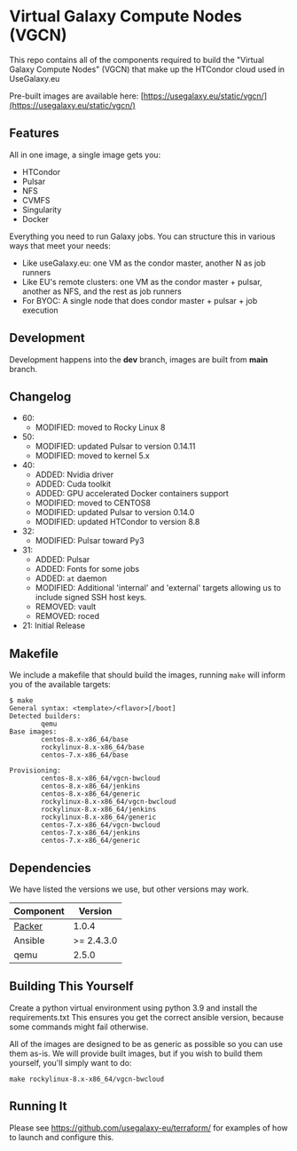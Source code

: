 # Virtual Galaxy Compute Nodes (VGCN)

This repo contains all of the components required to build the "Virtual Galaxy
Compute Nodes" (VGCN) that make up the HTCondor cloud used in UseGalaxy.eu

Pre-built images are available here: [https://usegalaxy.eu/static/vgcn/](https://usegalaxy.eu/static/vgcn/)

## Features

All in one image, a single image gets you:

- HTCondor
- Pulsar
- NFS
- CVMFS
- Singularity
- Docker

Everything you need to run Galaxy jobs. You can structure this in various ways that meet your needs:

- Like useGalaxy.eu: one VM as the condor master, another N as job runners
- Like EU's remote clusters: one VM as the condor master + pulsar, another as NFS, and the rest as job runners
- For BYOC: A single node that does condor master + pulsar + job execution

## Development

Development happens into the __dev__ branch, images are built from __main__ branch.

## Changelog

- 60:
    - MODIFIED: moved to Rocky Linux 8
- 50:
    - MODIFIED: updated Pulsar to version 0.14.11
    - MODIFIED: moved to kernel 5.x
- 40:
    - ADDED: Nvidia driver
    - ADDED: Cuda toolkit
    - ADDED: GPU accelerated Docker containers support
    - MODIFIED: moved to CENTOS8
    - MODIFIED: updated Pulsar to version 0.14.0
    - MODIFIED: updated HTCondor to version 8.8
- 32:
    - MODIFIED: Pulsar toward Py3
- 31:
    - ADDED: Pulsar
    - ADDED: Fonts for some jobs
    - ADDED: `at` daemon
    - MODIFIED: Additional 'internal' and 'external' targets allowing us to include signed SSH host keys.
    - REMOVED: vault
    - REMOVED: roced
- 21: Initial Release

## Makefile

We include a makefile that should build the images, running `make` will inform you of the available targets:

```console
$ make
General syntax: <template>/<flavor>[/boot]
Detected builders:
        qemu
Base images:
        centos-8.x-x86_64/base
        rockylinux-8.x-x86_64/base
        centos-7.x-x86_64/base

Provisioning:
        centos-8.x-x86_64/vgcn-bwcloud
        centos-8.x-x86_64/jenkins
        centos-8.x-x86_64/generic
        rockylinux-8.x-x86_64/vgcn-bwcloud
        rockylinux-8.x-x86_64/jenkins
        rockylinux-8.x-x86_64/generic
        centos-7.x-x86_64/vgcn-bwcloud
        centos-7.x-x86_64/jenkins
        centos-7.x-x86_64/generic
```

## Dependencies

We have listed the versions we use, but other versions may work.

| Component                                      | Version    |
|------------------------------------------------|------------|
| [Packer](https://www.packer.io/downloads.html) | 1.0.4      |
| Ansible                                        | >= 2.4.3.0 |
| qemu                                           | 2.5.0      |

## Building This Yourself
Create a python virtual environment using python 3.9 and install the requirements.txt
This ensures you get the correct ansible version, because some commands might fail otherwise.

All of the images are designed to be as generic as possible so you can use them
as-is. We will provide built images, but if you wish to build them yourself,
you'll simply want to do:

```
make rockylinux-8.x-x86_64/vgcn-bwcloud
```

## Running It

Please see https://github.com/usegalaxy-eu/terraform/ for examples of how to launch and configure this.
